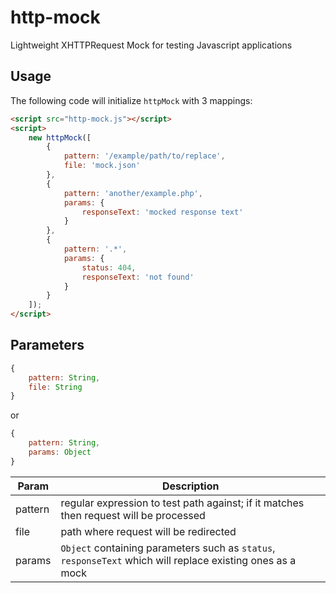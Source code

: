 # http-mock
Lightweight XHTTPRequest Mock for testing Javascript applications

## Usage

The following code will initialize `httpMock` with 3 mappings:

```html
<script src="http-mock.js"></script>
<script>
    new httpMock([
        {
            pattern: '/example/path/to/replace', 
            file: 'mock.json'
        },
        {
            pattern: 'another/example.php', 
            params: {
                responseText: 'mocked response text'
            }
        },
        {
            pattern: '.*',
            params: {
                status: 404,
                responseText: 'not found'
            }
        }
    ]);
</script>
```
## Parameters
```javascript
{
    pattern: String,
    file: String
}
```
or
```javascript
{
    pattern: String,
    params: Object
}
```
| Param   | Description                                                                                                |
| ------- | ---------------------------------------------------------------------------------------------------------- |
| pattern | regular expression to test path against; if it matches then request will be processed                      |
| file    | path where request will be redirected                                                                      |
| params  | `Object` containing parameters such as `status`, `responseText` which will replace existing ones as a mock |
